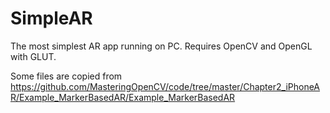 # SimpleAR

The most simplest AR app running on PC. Requires OpenCV and OpenGL with GLUT.

Some files are copied from https://github.com/MasteringOpenCV/code/tree/master/Chapter2_iPhoneAR/Example_MarkerBasedAR/Example_MarkerBasedAR
